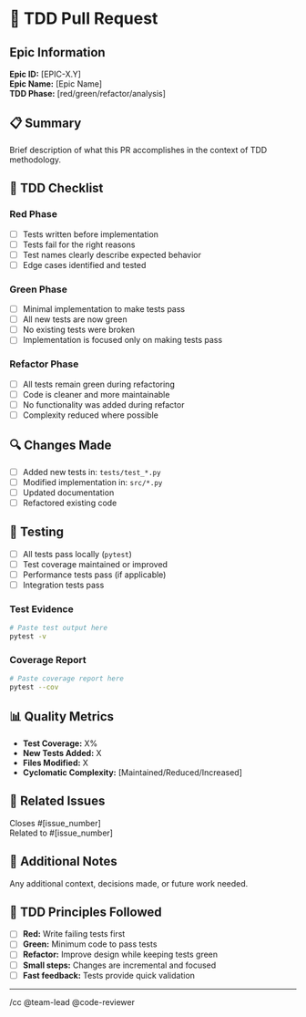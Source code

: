 # 🎯 TDD Pull Request

## Epic Information
**Epic ID:** [EPIC-X.Y]  
**Epic Name:** [Epic Name]  
**TDD Phase:** [red/green/refactor/analysis]

## 📋 Summary
Brief description of what this PR accomplishes in the context of TDD methodology.

## 🧪 TDD Checklist
### Red Phase
- [ ] Tests written before implementation
- [ ] Tests fail for the right reasons
- [ ] Test names clearly describe expected behavior
- [ ] Edge cases identified and tested

### Green Phase  
- [ ] Minimal implementation to make tests pass
- [ ] All new tests are now green
- [ ] No existing tests were broken
- [ ] Implementation is focused only on making tests pass

### Refactor Phase
- [ ] All tests remain green during refactoring
- [ ] Code is cleaner and more maintainable
- [ ] No functionality was added during refactor
- [ ] Complexity reduced where possible

## 🔍 Changes Made
- [ ] Added new tests in: `tests/test_*.py`
- [ ] Modified implementation in: `src/*.py`
- [ ] Updated documentation
- [ ] Refactored existing code

## 🧪 Testing
- [ ] All tests pass locally (`pytest`)
- [ ] Test coverage maintained or improved
- [ ] Performance tests pass (if applicable)
- [ ] Integration tests pass

### Test Evidence
```bash
# Paste test output here
pytest -v
```

### Coverage Report
```bash
# Paste coverage report here
pytest --cov
```

## 📊 Quality Metrics
- **Test Coverage:** X%
- **New Tests Added:** X
- **Files Modified:** X
- **Cyclomatic Complexity:** [Maintained/Reduced/Increased]

## 🔗 Related Issues
Closes #[issue_number]  
Related to #[issue_number]

## 📝 Additional Notes
Any additional context, decisions made, or future work needed.

## 🎯 TDD Principles Followed
- [ ] **Red:** Write failing tests first
- [ ] **Green:** Minimum code to pass tests  
- [ ] **Refactor:** Improve design while keeping tests green
- [ ] **Small steps:** Changes are incremental and focused
- [ ] **Fast feedback:** Tests provide quick validation

---
/cc @team-lead @code-reviewer